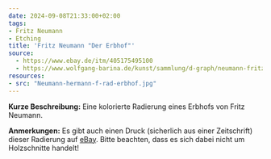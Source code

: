 ```yaml
---
date: 2024-09-08T21:33:00+02:00
tags:
- Fritz Neumann
- Etching
title: 'Fritz Neumann "Der Erbhof"'
source:
  - https://www.ebay.de/itm/405175495100
  - https://www.wolfgang-barina.de/kunst/sammlung/d-graph/neumann-fritz-h-rad-ebhof.html
resources:
- src: "Neumann-hermann-f-rad-erbhof.jpg"
---
```


**Kurze Beschreibung:** Eine kolorierte Radierung eines Erbhofs von Fritz Neumann.

**Anmerkungen:** Es gibt auch einen Druck (sicherlich aus einer Zeitschrift) dieser Radierung auf [eBay](https://www.ebay.de/itm/405175495100). Bitte beachten, dass es sich dabei nicht um Holzschnitte handelt!
